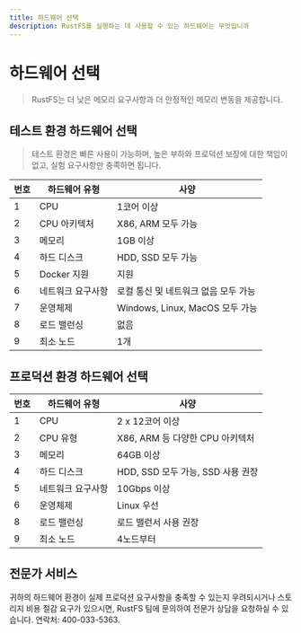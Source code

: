 ```yaml
---
title: 하드웨어 선택
description: RustFS를 실행하는 데 사용할 수 있는 하드웨어는 무엇입니까
---
```


# 하드웨어 선택

> RustFS는 더 낮은 메모리 요구사항과 더 안정적인 메모리 변동을 제공합니다.

## 테스트 환경 하드웨어 선택

> 테스트 환경은 빠른 사용이 가능하며, 높은 부하와 프로덕션 보장에 대한 책임이 없고, 실험 요구사항만 충족하면 됩니다.

| 번호 | 하드웨어 유형 | 사양 |
| - | - | - |
| 1 | CPU | 1코어 이상 |
| 2 | CPU 아키텍처 | X86, ARM 모두 가능 |
| 3 | 메모리 | 1GB 이상 |
| 4 | 하드 디스크 | HDD, SSD 모두 가능 |
| 5 | Docker 지원 | 지원 |
| 6 | 네트워크 요구사항 | 로컬 통신 및 네트워크 없음 모두 가능 |
| 7 | 운영체제 | Windows, Linux, MacOS 모두 가능 |
| 8 | 로드 밸런싱 | 없음 |
| 9 | 최소 노드 | 1개 |

## 프로덕션 환경 하드웨어 선택

| 번호 | 하드웨어 유형 | 사양 |
| - | - | - |
| 1 | CPU | 2 x 12코어 이상 |
| 2 | CPU 유형 | X86, ARM 등 다양한 CPU 아키텍처 |
| 3 | 메모리 | 64GB 이상 |
| 4 | 하드 디스크 | HDD, SSD 모두 가능, SSD 사용 권장 |
| 5 | 네트워크 요구사항 | 10Gbps 이상 |
| 6 | 운영체제 | Linux 우선 |
| 8 | 로드 밸런싱 | 로드 밸런서 사용 권장 |
| 9 | 최소 노드 | 4노드부터 |

## 전문가 서비스

귀하의 하드웨어 환경이 실제 프로덕션 요구사항을 충족할 수 있는지 우려되시거나 스토리지 비용 절감 요구가 있으시면,
RustFS 팀에 문의하여 전문가 상담을 요청하실 수 있습니다. 연락처: 400-033-5363.
